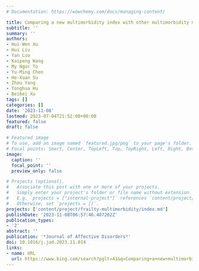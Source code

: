 ```yaml
---
# Documentation: https://wowchemy.com/docs/managing-content/

title: Comparing a new multimorbidity index with other multimorbidity measures for predicting disability trajectories
subtitle: ''
summary: ''
authors:
- Hui-Wen Xu
- Hui Liu
- Yan Luo
- Kaipeng Wang
- My Ngoc To
- Yu-Ming Chen
- He-Xuan Su
- Zhou Yang
- Yonghua Hu
- Beibei Xu
tags: []
categories: []
date: '2023-11-08'
lastmod: 2023-07-04T21:52:00+08:00
featured: false
draft: false

# Featured image
# To use, add an image named `featured.jpg/png` to your page's folder.
# Focal points: Smart, Center, TopLeft, Top, TopRight, Left, Right, BottomLeft, Bottom, BottomRight.
image:
  caption: ''
  focal_point: ''
  preview_only: false

# Projects (optional).
#   Associate this post with one or more of your projects.
#   Simply enter your project's folder or file name without extension.
#   E.g. `projects = ["internal-project"]` references `content/project/deep-learning/index.md`.
#   Otherwise, set `projects = []`.
projects: ['content/project/frailty-multimorbidity/index.md']
publishDate: '2023-11-08T06:57:46.407202Z'
publication_types:
- '2'
abstract: ''
publication: '*Journal of Affective Disorders*'
doi: 10.1016/j.jad.2023.11.014
links:
- name: URL
  url: https://www.bing.com/search?pglt=41&q=Comparing+a+new+multimorbidity+index+with+other+multimorbidity+measures+for+predicting+disability+trajectories&cvid=0110aeaefcbc4d64a9d31a9821359800&gs_lcrp=EgZjaHJvbWUyBggAEEUYOTIHCAEQRRj8VdIBBzQwNGowajGoAgCwAgA&FORM=ANSAB1&PC=U531
---
```

